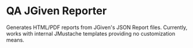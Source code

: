 # QA JGiven Reporter

Generates HTML/PDF reports from JGiven's
JSON Report files. Currently, works with internal JMustache templates
providing no customization means.
